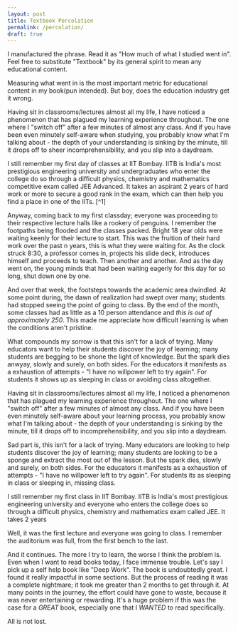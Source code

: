 ```yaml
---
layout: post
title: Textbook Percolation
permalink: /percolation/
draft: true
---
```


I manufactured the phrase. Read it as "How much of what I studied went in". Feel free to substitute "Textbook" by its general spirit to mean any educational content. 

Measuring what went in is the most important metric for educational content in my book(pun intended). But boy, does the education industry get it wrong.

Having sit in classrooms/lectures almost all my life, I have noticed a phenomenon that has plagued my learning experience throughout. The one where I "switch off" after a few minutes of almost any class. And if you have been even minutely self-aware when studying, you probably know what I'm talking about - the depth of your understanding is sinking by the minute, till it drops off to sheer incomprehensibility, and you slip into a daydream.

I still remember my first day of classes at IIT Bombay. IITB is India's most prestigious engineering university and undergraduates who enter the college do so through a difficult physics, chemistry and mathematics competitive exam called JEE Advanced. It takes an aspirant 2 years of hard work or more to secure a good rank in the exam, which can then help you find a place in one of the IITs. [^1]

Anyway, coming back to my first classday; everyone was proceeding to their respective lecture halls like a rookery of penguins. I remember the footpaths being flooded and the classes packed. Bright 18 year olds were waiting keenly for their lecture to start. This was the fruition of their hard work over the past n years, this is what they were waiting for. As the clock struck 8:30, a professor comes in, projects his slide deck, introduces himself and proceeds to teach. Then another and another. And as the day went on, the young minds that had been waiting eagerly for this day for so long, shut down one by one.

And over that week, the footsteps towards the academic area dwindled. At some point during, the dawn of realization had swept over many; students had stopped seeing the point of going to class. By the end of the month, some classes had as little as a 10 person attendance and *this is out of approximately 250*. This made me appreciate how difficult learning is when the conditions aren't pristine.

What compounds my sorrow is that this isn't for a lack of trying. Many educators want to help their students discover the joy of learning; many students are begging to be shone the light of knowledge. But the spark dies anwyay, slowly and surely, on both sides. For the educators it manifests as a exhaustion of attempts - "I have no willpower left to try again". For students it shows up as sleeping in class or avoiding class altogether.

Having sit in classrooms/lectures almost all my life, I noticed a phenomenon that has plagued my learning experience throughout. The one where I "switch off" after a few minutes of almost any class. And if you have been even minutely self-aware about your learning process, you probably know what I'm talking about - the depth of your understanding is sinking by the minute, till it drops off to incomprehensibility, and you slip into a daydream.

Sad part is, this isn't for a lack of trying. Many educators are looking to help students discover the joy of learning; many students are looking to be a sponge and extract the most out of the lesson. But the spark dies, slowly and surely, on both sides. For the educators it manifests as a exhaustion of attempts - "I have no willpower left to try again". For students its as sleeping in class or sleeping in, missing class.

I still remember my first class in IIT Bombay. IITB is India's most prestigious engineering university and everyone who enters the college does so through a difficult physics, chemistry and mathematics exam called JEE. It takes 2 years

Well, it was the first lecture and everyone was going to class. I remember the auditorium was full, from the first bench to the last.

And it continues. The more I try to learn, the worse I think the problem is. Even when I want to read books today, I face immense trouble. Let's say I pick up a self help book like "Deep Work". The book is undoubtedly great. I found it really impactful in some sections. But the process of reading it was a complete nightmare; it took me greater than 2 months to get through it. At many points in the journey, the effort could have gone to waste, because it was never entertaining or rewarding. It's a huge problem if this was the case for a *GREAT* book, especially one that I *WANTED* to read specifically.



All is not lost. 

